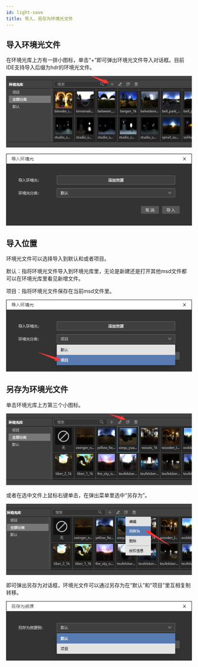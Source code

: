 ```yaml
---
id: light-save
title: 导入、另存为环境光文件
---
```


## 导入环境光文件

在环境光库上方有一排小图标，单击“+”即可弹出环境光文件导入对话框。目前IDE支持导入后缀为hdr的环境光文件。

![环境光库导入](./assets/hdr-11.png)

![导入对话框](./assets/hdr-12.png)

## 导入位置

环境光文件可以选择导入到默认和或者项目。

默认：指将环境光文件导入到环境光库里，无论是新建还是打开其他msd文件都可以在环境光库里看见新增文件。

项目：指将环境光文件保存在当前msd文件里。

![导入对话框下拉菜单](./assets/hdr-13.png)


## 另存为环境光文件

单击环境光库上方第三个小图标。

![环境光库](./assets/hdr-14.png)

或者在选中文件上鼠标右键单击，在弹出菜单里选中“另存为”。

![环境光库](./assets/hdr-15.png)

即可弹出另存为对话框，环境光文件可以通过另存为在“默认”和“项目”里互相复制转移。

![另存为对话框](./assets/hdr-16.png)
